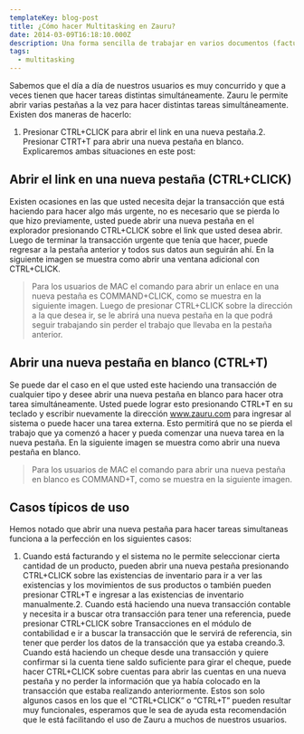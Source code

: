```yaml
---
templateKey: blog-post
title: ¿Cómo hacer Multitasking en Zauru?
date: 2014-03-09T16:18:10.000Z
description: Una forma sencilla de trabajar en varios documentos (facturas, envíos, ordenes de compra, etc.) al mismo tiempo en Zauru
tags:
  - multitasking
---
```

Sabemos que el día a día de nuestros usuarios es muy concurrido y que a veces tienen que hacer tareas distintas simultáneamente. Zauru le permite abrir varias pestañas a la vez para hacer distintas tareas simultáneamente. Existen dos maneras de hacerlo:
1. Presionar CTRL+CLICK para abrir el link en una nueva pestaña.2. Presionar CTRT+T para abrir una nueva pestaña en blanco.   Explicaremos ambas situaciones en este post:
## Abrir el link en una nueva pestaña (CTRL+CLICK)
Existen ocasiones en las que usted necesita dejar la transacción que está haciendo para hacer algo más urgente, no es necesario que se pierda lo que hizo previamente, usted puede abrir una nueva pestaña en el explorador presionando CTRL+CLICK sobre el link que usted desea abrir.  Luego de terminar la transacción urgente que tenía que hacer, puede regresar a la pestaña anterior y todos sus datos aun seguirán ahí. 
En la siguiente imagen se muestra como abrir una ventana adicional con CTRL+CLICK.
> Para los usuarios de MAC el comando para abrir un enlace en una nueva pestaña es COMMAND+CLICK, como se muestra en la siguiente imagen.
 Luego de presionar CTRL+CLICK sobre la dirección a la que desea ir, se le abrirá una nueva pestaña en la que podrá seguir trabajando sin perder el trabajo que llevaba en la pestaña anterior.
## Abrir una nueva pestaña en blanco (CTRL+T)
Se puede dar el caso en el que usted este haciendo una transacción de cualquier tipo y desee abrir una nueva pestaña en blanco para hacer otra tarea simultáneamente. Usted puede lograr esto presionando CTRL+T en su teclado y escribir nuevamente la dirección www.zauru.com para ingresar al sistema o puede hacer una tarea externa. Esto permitirá que no se pierda el trabajo que ya comenzó a hacer y pueda comenzar una nueva tarea en la nueva pestaña.
En la siguiente imagen se muestra como abrir una nueva pestaña en blanco.
![]()
> Para los usuarios de MAC el comando para abrir una nueva pestaña en blanco es COMMAND+T, como se muestra en la siguiente imagen.
## Casos típicos de uso
Hemos notado que abrir una nueva pestaña para hacer tareas simultaneas funciona a la perfección en los siguientes casos:
1. Cuando está facturando y el sistema no le permite seleccionar cierta cantidad de un producto, pueden abrir una nueva pestaña presionando CTRL+CLICK sobre las existencias de inventario para ir a ver las existencias y los movimientos de sus productos o también pueden presionar CTRL+T e ingresar a las existencias de inventario manualmente.2. Cuando está haciendo una nueva transacción contable y necesita ir a buscar otra transacción para tener una referencia, puede presionar CTRL+CLICK sobre Transacciones en el módulo de contabilidad e ir a buscar la transacción que le servirá de referencia, sin tener que perder los datos de la transacción que ya estaba creando.3. Cuando está haciendo un cheque desde una transacción y quiere confirmar si la cuenta tiene saldo suficiente para girar el cheque, puede hacer CTRL+CLICK sobre cuentas para abrir las cuentas en una nueva pestaña y no perder la información que ya había colocado en la transacción que estaba realizando anteriormente.
Estos son solo algunos casos en los que el “CTRL+CLICK” o “CTRL+T” pueden resultar muy funcionales, esperamos que le sea de ayuda esta recomendación que le está facilitando el uso de Zauru a muchos de nuestros usuarios.